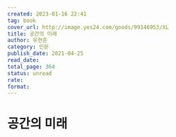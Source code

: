 ```yaml
---
created: 2023-01-16 22:41
tag: book
cover_url: http://image.yes24.com/goods/99146953/XL
title: 공간의 미래
author: 유현준
category: 인문
publish_date: 2021-04-25
read_date:
total_page: 364
status: unread
rate:
format:
---
```


# 공간의 미래
